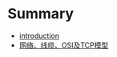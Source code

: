 # Summary

* [introduction](README.md)
* [网络、线缆、OSI及TCP模型](d01-Networks-Cables-OSI-and-TCP-Models.md)

